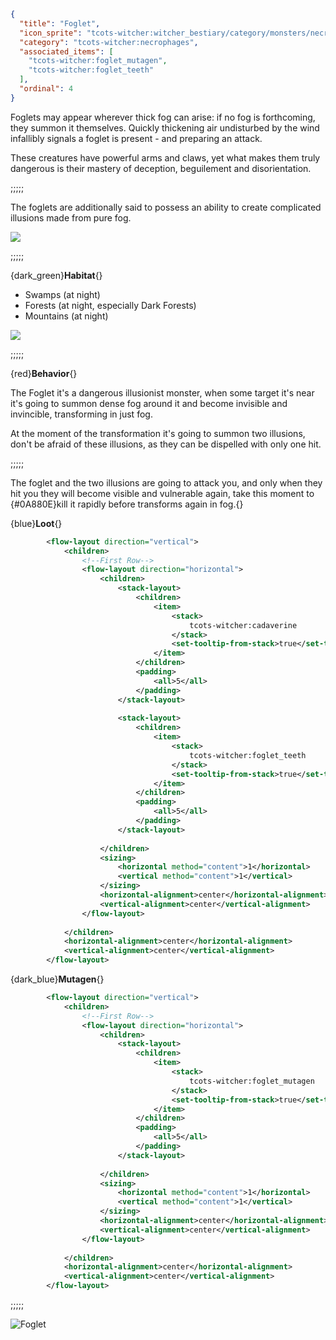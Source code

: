 ```json
{
  "title": "Foglet",
  "icon_sprite": "tcots-witcher:witcher_bestiary/category/monsters/necrophages/foglet",
  "category": "tcots-witcher:necrophages",
  "associated_items": [
    "tcots-witcher:foglet_mutagen",
    "tcots-witcher:foglet_teeth"
  ],
  "ordinal": 4
}
```

Foglets may appear wherever thick fog can arise: if no fog is forthcoming, they summon it themselves. 
Quickly thickening air undisturbed by the wind infallibly signals a foglet is present - and preparing an attack.

These creatures have powerful arms and claws, 
yet what makes them truly dangerous is their mastery of deception, 
beguilement and disorientation.

;;;;;

The foglets are additionally said to possess an ability to create complicated illusions made from
pure fog.

![](tcots-witcher:textures/gui/sprites/witcher_bestiary/entries/foglet/foglet_main.png,fit)

;;;;;

{dark_green}**Habitat**{}
- Swamps (at night)
- Forests (at night, especially Dark Forests)
- Mountains (at night)

![](tcots-witcher:textures/gui/sprites/witcher_bestiary/entries/foglet/foglet_fog.png,fit)

;;;;;

{red}**Behavior**{}

The Foglet it's a dangerous illusionist monster, when some target it's near it's going to
summon dense fog around it and become invisible and invincible, transforming in just fog.


At the moment of the transformation it's going to summon two illusions, 
don't be afraid of these illusions, as they can be dispelled with only one hit.

;;;;;

The foglet and the two illusions are going to attack you, and only when they hit you they will become 
visible and vulnerable again, take this moment to {#0A880E}kill it rapidly before transforms again in fog.{}

{blue}**Loot**{}
```xml owo-ui
        <flow-layout direction="vertical">
            <children>
                <!--First Row-->
                <flow-layout direction="horizontal">
                    <children>
                        <stack-layout>
                            <children>
                                <item>
                                    <stack>
                                        tcots-witcher:cadaverine
                                    </stack>
                                    <set-tooltip-from-stack>true</set-tooltip-from-stack>
                                </item>
                            </children>
                            <padding>
                                <all>5</all>
                            </padding>
                        </stack-layout>
                        
                        <stack-layout>
                            <children>
                                <item>
                                    <stack>
                                        tcots-witcher:foglet_teeth
                                    </stack>
                                    <set-tooltip-from-stack>true</set-tooltip-from-stack>
                                </item>
                            </children>
                            <padding>
                                <all>5</all>
                            </padding>
                        </stack-layout>
                        
                    </children>
                    <sizing>
                        <horizontal method="content">1</horizontal>
                        <vertical method="content">1</vertical>
                    </sizing>
                    <horizontal-alignment>center</horizontal-alignment>
                    <vertical-alignment>center</vertical-alignment>
                </flow-layout>
                
            </children>
            <horizontal-alignment>center</horizontal-alignment>
            <vertical-alignment>center</vertical-alignment>
        </flow-layout>
```

{dark_blue}**Mutagen**{}
```xml owo-ui
        <flow-layout direction="vertical">
            <children>
                <!--First Row-->
                <flow-layout direction="horizontal">
                    <children>
                        <stack-layout>
                            <children>
                                <item>
                                    <stack>
                                        tcots-witcher:foglet_mutagen
                                    </stack>
                                    <set-tooltip-from-stack>true</set-tooltip-from-stack>
                                </item>
                            </children>
                            <padding>
                                <all>5</all>
                            </padding>
                        </stack-layout>
                        
                    </children>
                    <sizing>
                        <horizontal method="content">1</horizontal>
                        <vertical method="content">1</vertical>
                    </sizing>
                    <horizontal-alignment>center</horizontal-alignment>
                    <vertical-alignment>center</vertical-alignment>
                </flow-layout>
                
            </children>
            <horizontal-alignment>center</horizontal-alignment>
            <vertical-alignment>center</vertical-alignment>
        </flow-layout>
```

;;;;;




![Foglet](tcots-witcher:textures/gui/sprites/witcher_bestiary/entries/foglet/foglet_full.png,fit)